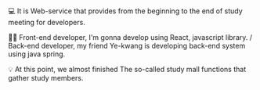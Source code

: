 💻 It is Web-service that provides from the beginning to the end of study meeting for developers. 

👨‍💻 Front-end developer, I'm gonna develop using React, javascript library. / Back-end developer, my friend Ye-kwang is developing back-end system using java spring. 

💡 At this point, we almost finished The so-called study mall functions that gather study members.


